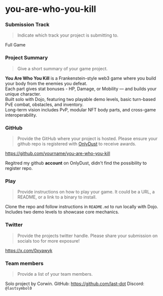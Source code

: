 # you-are-who-you-kill

### Submission Track
> Indicate which track your project is submitting to.  

Full Game

### Project Summary
> Give a short summary of your game project.  

**You Are Who You Kill** is a Frankenstein-style web3 game where you build your body from the enemies you defeat.  
Each part gives stat bonuses - HP, Damage, or Mobility — and builds your unique character.  
Built solo with Dojo, featuring two playable demo levels, basic turn-based PvE combat, obstacles, and inventory.  
Long-term vision includes PvP, modular NFT body parts, and cross-game interoperability.

### GitHub
> Provide the GitHub where your project is hosted. Please ensure your github repo is registered with [OnlyDust](https://app.onlydust.com/p/create) to receive awards.  

https://github.com/yourname/you-are-who-you-kill

Regitred my github **account** on OnlyDust, didn't find the possibility to register repo.

### Play
> Provide instructions on how to play your game. It could be a URL, a README, or a link to a binary to install.  

Clone the repo and follow instructions in `README.md` to run locally with Dojo. 
Includes two demo levels to showcase core mechanics.

### Twitter
> Provide the projects twitter handle. Please share your submission on socials too for more exposure!  

https://x.com/0xyawyk

### Team members
> Provide a list of your team members.  

Solo project by Corwin.
GitHub: https://github.com/last-dot
Discord: `@lastsymbol0`  
